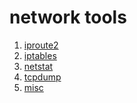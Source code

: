 network tools
==============

1. [iproute2](iproute2.md)
1. [iptables](iptables.md)
1. [netstat](netstat.md)
1. [tcpdump](tcpdump.md)
1. [misc](misc.md)
